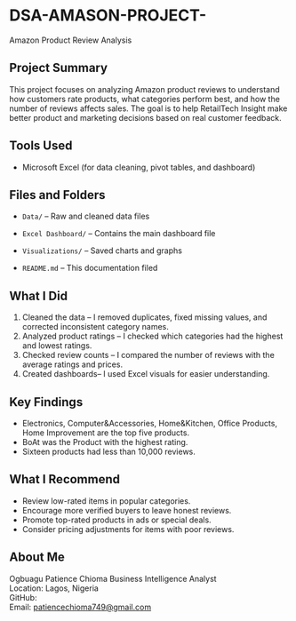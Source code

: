 # DSA-AMASON-PROJECT-
Amazon Product Review Analysis

## Project Summary
This project focuses on analyzing Amazon product reviews to understand how customers rate products, what categories perform best, and how the number of reviews affects sales. The goal is to help RetailTech Insight make better product and marketing decisions based on real customer feedback.

## Tools Used

- Microsoft Excel (for data cleaning, pivot tables, and dashboard)

## Files and Folders

- `Data/` – Raw and cleaned data files
- `Excel Dashboard/` – Contains the main dashboard file
  
- `Visualizations/` – Saved charts and graphs
- `README.md` – This documentation filed

## What I Did

1. Cleaned the data – I removed duplicates, fixed missing values, and corrected inconsistent category names.
2. Analyzed product ratings – I checked which categories had the highest and lowest ratings.
3. Checked review counts – I compared the number of reviews with the average ratings and prices.
4. Created dashboards– I used Excel visuals for easier understanding.


## Key Findings
- Electronics, Computer&Accessories, Home&Kitchen, Office Products, Home Improvement are the top five products.
- BoAt was the Product with the highest rating.
- Sixteen products had less than 10,000 reviews.


## What I Recommend
- Review low-rated items in popular categories.
- Encourage more verified buyers to leave honest reviews.
- Promote top-rated products in ads or special deals.
- Consider pricing adjustments for items with poor reviews.


## About Me

Ogbuagu Patience Chioma
Business Intelligence Analyst  
Location: Lagos, Nigeria  
GitHub:  
Email: patiencechioma749@gmail.com


